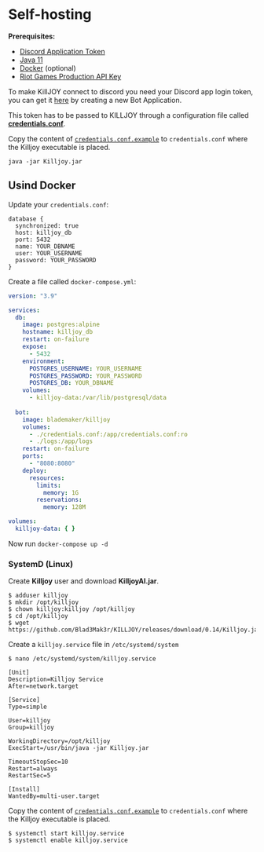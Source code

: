 # Self-hosting

**Prerequisites:**
- [Discord Application Token](devs_application)
- [Java 11](https://openjdk.java.net/projects/jdk/11/)
- [Docker](https://www.docker.com/) (optional)
- [Riot Games Production API Key](https://developer.riotgames.com/app-type)

To make KillJOY connect to discord you need your Discord app login token, you can get it [here][devs_application] by creating a new Bot Application.

This token has to be passed to KILLJOY through a configuration file called [**credentials.conf**](/credentials.conf.example).

Copy the content of [``credentials.conf.example``](credentials.conf.example) to ``credentials.conf`` where the Killjoy executable is placed.
```shell
java -jar Killjoy.jar
```

## Usind Docker
Update your ``credentials.conf``:
```hocon
database {
  synchronized: true
  host: killjoy_db
  port: 5432
  name: YOUR_DBNAME
  user: YOUR_USERNAME
  password: YOUR_PASSWORD
}
```

Create a file called ``docker-compose.yml``:

```yml
version: "3.9"

services:
  db:
    image: postgres:alpine
    hostname: killjoy_db
    restart: on-failure
    expose:
      - 5432
    environment:
      POSTGRES_USERNAME: YOUR_USERNAME
      POSTGRES_PASSWORD: YOUR_PASSWORD
      POSTGRES_DB: YOUR_DBNAME
    volumes:
      - killjoy-data:/var/lib/postgresql/data
    
  bot:
    image: blademaker/killjoy
    volumes:
      - ./credentials.conf:/app/credentials.conf:ro
      - ./logs:/app/logs
    restart: on-failure
    ports:
      - "8080:8080"
    deploy:
      resources:
        limits:
          memory: 1G
        reservations:
          memory: 128M

volumes:
  killjoy-data: { }
```

Now run ``docker-compose up -d``

### SystemD (Linux)

Create **Killjoy** user and download **KilljoyAI.jar**.
```shell
$ adduser killjoy
$ mkdir /opt/killjoy
$ chown killjoy:killjoy /opt/killjoy
$ cd /opt/killjoy
$ wget https://github.com/Blad3Mak3r/KILLJOY/releases/download/0.14/Killjoy.jar
```

Create a ``killjoy.service`` file in ``/etc/systemd/system``
```shell
$ nano /etc/systemd/system/killjoy.service
```
```shell
[Unit]
Description=Killjoy Service
After=network.target

[Service]
Type=simple

User=killjoy
Group=killjoy

WorkingDirectory=/opt/killjoy
ExecStart=/usr/bin/java -jar Killjoy.jar

TimeoutStopSec=10
Restart=always
RestartSec=5

[Install]
WantedBy=multi-user.target
```

Copy the content of [``credentials.conf.example``](credentials.conf.example) to ``credentials.conf`` where the Killjoy executable is placed.

```shell
$ systemctl start killjoy.service
$ systemctl enable killjoy.service
```

[devs_application]: https://discord.com/developers/applications
